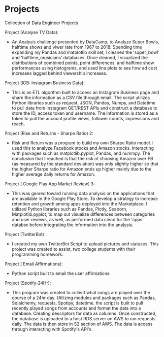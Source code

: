 # Projects
Collection of Data Engineer Projects

Project  (Analyse TV Data):
- An Analysis challenge presented by DataCamp, to Analyze Super Bowls, halftime shows and viwer rate from 1967 to 2018. Spending time expanding my Pandas and matplotlib skill set, I cleaned the 'super_bowl' and 'halftime_musicians' databases. Once cleaned, I visualized the distributions of combined points, point differences, and halftime show performances using histograms, and used line plots to see how ad cost increases lagged behind viewership increases.

Project (IGB: Instagram Business Data):
- This is an ETL algorithm built to access an Instagram Business page and share the information as a CSV file through email. The script utilizes Python libraries such as request, JSON, Pandas, Numpy, and Datetime to pull data from Instagram GET/REST APIs and construct a database to store the ID, access token and username. The information is stored as a token to pull the account profile views, follower counts, impressions and reach.
  
Project (Rise and Returns - Sharpe Ratio) 2: 
- Risk and Return was a program to build my own Sharpe Ratio model. I used this to analyze Facebook stocks and Amazon stocks. Interacting with packages such as matplotlib.pyplot, Pandas, and nummpy. The conclusion that I reached is that the risk of choosing Amazon over FB (as measured by the standard deviation) was only slightly higher so that the higher Sharpe ratio for Amazon ends up higher mainly due to the higher average daily returns for Amazon. 

Project ( Google Play App Market Review) 3:
- This was geared toward running data analysis on the applications that are available in the Google Play Store. To develop a strategy to increase retention and growth among apps deployed into the Marketplace. I utilized Python libraries such as Pandas, Plotly, Seaborn, Matplotlib.pyplot, to map out visualize differences between categories and user reviews, as well, as performed data clean for the 'apps' databse before integrating the information into the analysis. 

Project (TwitterBot) :
 - I created my own TwitterBot Script to upload pictures and statuses. This project was created to assist,
 two college students with their programming homework.
  

Project  ( Email Affirmations):
  - Python script built to email the user affirmations. 

Project (Spotify-24Hr):
- This program was created to collect what songs are played over the course of a 24hr day. Utilizing modules and packages such as Pandas, Sqlalchemy, requests, Spotipy, datetime, the script is built to pull recently played songs from accounts and format the data into a database. Creating descriptors for data as columns. Once constructed, the database is uploaded to a host RDS server on AWS to run requests daily. The data is then store in S2 section of AWS. The data is access through interacting with Spotify's API's.


